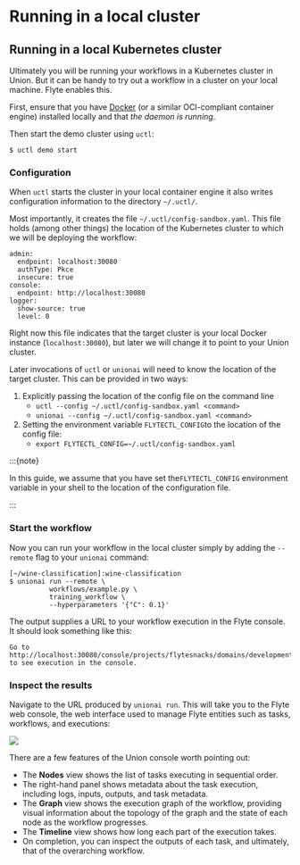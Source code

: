 # Running in a local cluster

## Running in a local Kubernetes cluster

Ultimately you will be running your workflows in a Kubernetes cluster in Union. But it can be handy to try out a workflow in a cluster on your local machine. Flyte enables this.

First, ensure that you have [Docker](https://www.docker.com/products/docker-desktop/) (or a similar OCI-compliant container engine) installed locally and that _the daemon is running_.

Then start the demo cluster using `uctl`:

```{code-block} shell
$ uctl demo start
```

### Configuration

When `uctl` starts the cluster in your local container engine it also writes configuration information to the directory `~/.uctl/`.

Most importantly, it creates the file `~/.uctl/config-sandbox.yaml`. This file holds (among other things) the location of the Kubernetes cluster to which we will be deploying the workflow:

```{code-block} yaml
admin:
  endpoint: localhost:30080
  authType: Pkce
  insecure: true
console:
  endpoint: http://localhost:30080
logger:
  show-source: true
  level: 0
```

Right now this file indicates that the target cluster is your local Docker instance (`localhost:30080`), but later we will change it to point to your Union cluster.

Later invocations of `uctl` or `unionai` will need to know the location of the target cluster. This can be provided in two ways:

1. Explicitly passing the location of the config file on the command line
   * `uctl --config ~/.uctl/config-sandbox.yaml <command>`
   * `unionai --config ~/.uctl/config-sandbox.yaml <command>`
2. Setting the environment variable `FLYTECTL_CONFIG`to the location of the config file:
   * `export FLYTECTL_CONFIG=~/.uctl/config-sandbox.yaml`

:::{note}

In this guide, we assume that you have set the`FLYTECTL_CONFIG` environment variable in your shell to the location of the configuration file.

:::

### Start the workflow

Now you can run your workflow in the local cluster simply by adding the `--remote` flag to your `unionai` command:

```{code-block} shell
[~/wine-classification]:wine-classification
$ unionai run --remote \
          workflows/example.py \
          training_workflow \
          --hyperparameters '{"C": 0.1}'
```

The output supplies a URL to your workflow execution in the Flyte console. It should look something like this:

```{code-block} shell
Go to http://localhost:30080/console/projects/flytesnacks/domains/development/executions/f6ac3844ff43b4be69a9 to see execution in the console.
```

### Inspect the results

Navigate to the URL produced by `unionai run`. This will take you to the Flyte web console, the web interface used to manage Flyte entities such as tasks, workflows, and executions:

![](/_static/images/getting-started-console.png)

There are a few features of the Union console worth pointing out:

* The **Nodes** view shows the list of tasks executing in sequential order.
* The right-hand panel shows metadata about the task execution, including logs, inputs, outputs, and task metadata.
* The **Graph** view shows the execution graph of the workflow, providing visual information about the topology of the graph and the state of each node as the workflow progresses.
* The **Timeline** view shows how long each part of the execution takes.
* On completion, you can inspect the outputs of each task, and ultimately, that of the overarching workflow.
